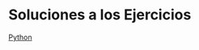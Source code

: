 # Soluciones a los Ejercicios

[Python](https://CursosPosgradoCCM.github.io/Ejercicios_Curso_CC/Python/Ejercicios.md)
